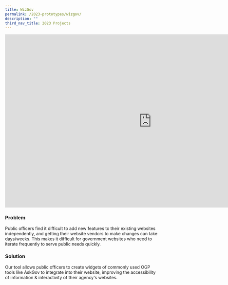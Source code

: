 ```yaml
---
title: WizGov
permalink: /2023-prototypes/wizgov/
description: ""
third_nav_title: 2023 Projects
---
```

<iframe allowfullscreen="true" height="569" width="960" frameborder="0" src="https://docs.google.com/presentation/d/e/2PACX-1vTrsxhAIDIOugpynCruSbTqMBe6Bepv0LB93udo82wSVUK5JELKZcB01v961pgsdBSRVp25ugTIzO-z/embed?start=false&loop=false&delayms=3000"></iframe>

### Problem
Public officers find it difficult to add new features to their existing websites independently, and getting their website vendors to make changes can take days/weeks. This makes it difficult for government websites who need to iterate frequently to serve public needs quickly.

### Solution
Our tool allows public officers to create widgets of commonly used OGP tools like AskGov to integrate into their website, improving the accessibility of information & interactivity of their agency's websites.